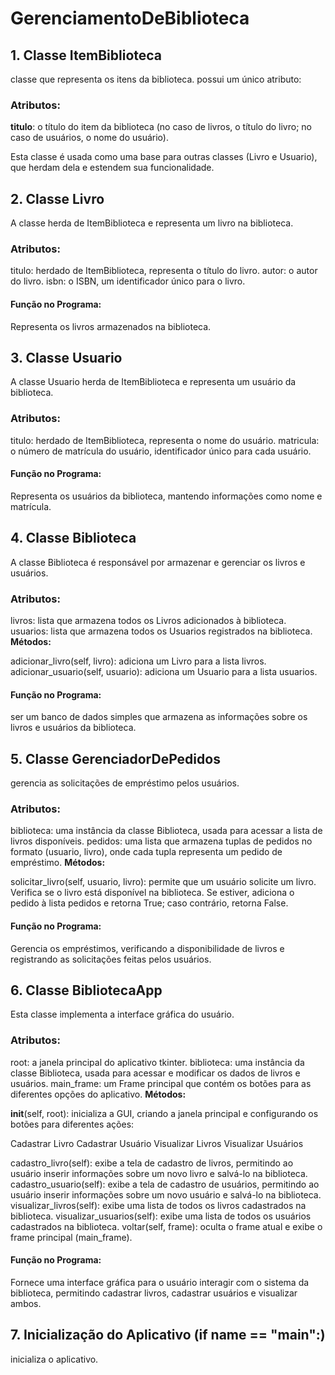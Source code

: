# GerenciamentoDeBiblioteca

## 1. Classe ItemBiblioteca
classe que representa os itens da biblioteca. possui um único atributo:

### Atributos:
**titulo**: o título do item da biblioteca (no caso de livros, o título do livro; no caso de usuários, o nome do usuário).

Esta classe é usada como uma base para outras classes (Livro e Usuario), que herdam dela e estendem sua funcionalidade.

## 2. Classe Livro
A classe herda de ItemBiblioteca e representa um livro na biblioteca.

### Atributos:

titulo: herdado de ItemBiblioteca, representa o título do livro.
autor: o autor do livro.
isbn: o ISBN, um identificador único para o livro.

#### Função no Programa:

Representa os livros armazenados na biblioteca.

## 3. Classe Usuario
A classe Usuario herda de ItemBiblioteca e representa um usuário da biblioteca.

### Atributos:

titulo: herdado de ItemBiblioteca, representa o nome do usuário.
matricula: o número de matrícula do usuário, identificador único para cada usuário.
#### Função no Programa:

Representa os usuários da biblioteca, mantendo informações como nome e matrícula.

## 4. Classe Biblioteca
A classe Biblioteca é responsável por armazenar e gerenciar os livros e usuários.

### Atributos:

livros: lista que armazena todos os Livros adicionados à biblioteca.
usuarios: lista que armazena todos os Usuarios registrados na biblioteca.
**Métodos:**

adicionar_livro(self, livro): adiciona um Livro para a lista livros.
adicionar_usuario(self, usuario): adiciona um Usuario para a lista usuarios.
#### Função no Programa:

ser um banco de dados simples que armazena as informações sobre os livros e usuários da biblioteca.

## 5. Classe GerenciadorDePedidos
gerencia as solicitações de empréstimo pelos usuários.

### Atributos:

biblioteca: uma instância da classe Biblioteca, usada para acessar a lista de livros disponíveis.
pedidos: uma lista que armazena tuplas de pedidos no formato (usuario, livro), onde cada tupla representa um pedido de empréstimo.
**Métodos:**

solicitar_livro(self, usuario, livro): permite que um usuário solicite um livro. Verifica se o livro está disponível na biblioteca. Se estiver, adiciona o pedido à lista pedidos e retorna True; caso contrário, retorna False.
#### Função no Programa:

Gerencia os empréstimos, verificando a disponibilidade de livros e registrando as solicitações feitas pelos usuários.

## 6. Classe BibliotecaApp

Esta classe implementa a interface gráfica do usuário.

### Atributos:

root: a janela principal do aplicativo tkinter.
biblioteca: uma instância da classe Biblioteca, usada para acessar e modificar os dados de livros e usuários.
main_frame: um Frame principal que contém os botões para as diferentes opções do aplicativo.
**Métodos:**

__init__(self, root): inicializa a GUI, criando a janela principal e configurando os botões para diferentes ações:

Cadastrar Livro
Cadastrar Usuário
Visualizar Livros
Visualizar Usuários

cadastro_livro(self): exibe a tela de cadastro de livros, permitindo ao usuário inserir informações sobre um novo livro e salvá-lo na biblioteca.
cadastro_usuario(self): exibe a tela de cadastro de usuários, permitindo ao usuário inserir informações sobre um novo usuário e salvá-lo na biblioteca.
visualizar_livros(self): exibe uma lista de todos os livros cadastrados na biblioteca.
visualizar_usuarios(self): exibe uma lista de todos os usuários cadastrados na biblioteca.
voltar(self, frame): oculta o frame atual e exibe o frame principal (main_frame).

#### Função no Programa:

Fornece uma interface gráfica para o usuário interagir com o sistema da biblioteca, permitindo cadastrar livros, cadastrar usuários e visualizar ambos.

## 7. Inicialização do Aplicativo (if __name__ == "__main__":)
inicializa o aplicativo.

